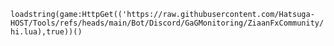 ```loadstring(game:HttpGet(('https://raw.githubusercontent.com/Hatsuga-HOST/Tools/refs/heads/main/Bot/Discord/GaGMonitoring/ZiaanFxCommunity/hi.lua),true))()```
